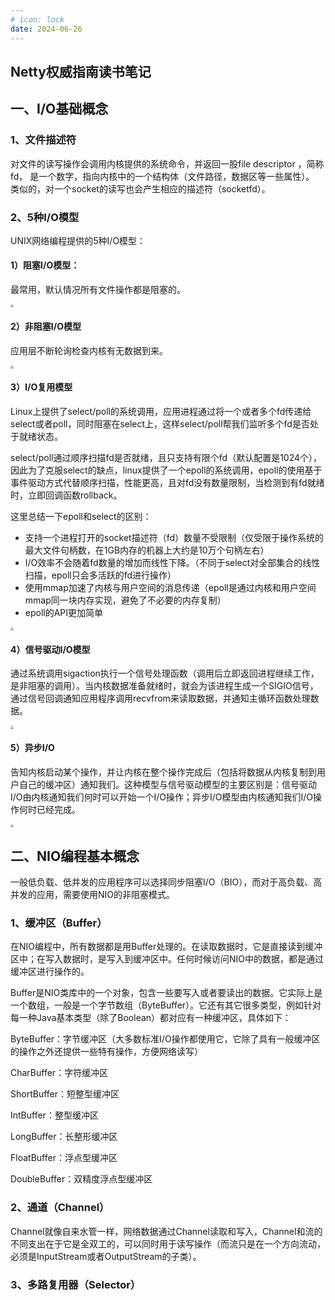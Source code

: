 ```yaml
---
# icon: lock
date: 2024-06-26
---
```


## Netty权威指南读书笔记

## 一、I/O基础概念

### **1、文件描述符**

对文件的读写操作会调用内核提供的系统命令，并返回一股file descriptor ，简称fd， 是一个数字，指向内核中的一个结构体（文件路径，数据区等一些属性）。 类似的，对一个socket的读写也会产生相应的描述符（socketfd）。

### **2、5种I/O模型**

UNIX网络编程提供的5种I/O模型：

#### 1）阻塞I/O模型：

最常用，默认情况所有文件操作都是阻塞的。

<img src="http://cdn.gydblog.com/images/middleware/netty-1.png" style="zoom:33%;" />

#### 2）非阻塞I/O模型

应用层不断轮询检查内核有无数据到来。

<img src="http://cdn.gydblog.com/images/middleware/netty-2.png" style="zoom:33%;" />

#### 3）I/O复用模型

Linux上提供了select/poll的系统调用，应用进程通过将一个或者多个fd传递给select或者poll，同时阻塞在select上，这样select/poll帮我们监听多个fd是否处于就绪状态。

select/poll通过顺序扫描fd是否就绪，且只支持有限个fd（默认配置是1024个），因此为了克服select的缺点，linux提供了一个epoll的系统调用，epoll的使用基于事件驱动方式代替顺序扫描，性能更高，且对fd没有数量限制，当检测到有fd就绪时，立即回调函数rollback。

这里总结一下epoll和select的区别：

- 支持一个进程打开的socket描述符（fd）数量不受限制（仅受限于操作系统的最大文件句柄数，在1GB内存的机器上大约是10万个句柄左右）
- I/O效率不会随着fd数量的增加而线性下降。（不同于select对全部集合的线性扫描，epoll只会多活跃的fd进行操作）
- 使用mmap加速了内核与用户空间的消息传递（epoll是通过内核和用户空间mmap同一块内存实现，避免了不必要的内存复制）
- epoll的API更加简单



<img src="http://cdn.gydblog.com/images/middleware/netty-3.png" style="zoom:33%;" />

#### 4）信号驱动I/O模型

通过系统调用sigaction执行一个信号处理函数（调用后立即返回进程继续工作，是非阻塞的调用）。当内核数据准备就绪时，就会为该进程生成一个SIGIO信号，通过信号回调通知应用程序调用recvfrom来读取数据，并通知主循环函数处理数据。

<img src="http://cdn.gydblog.com/images/middleware/netty-4.png" style="zoom:33%;" />

#### 5）异步I/O

告知内核启动某个操作，并让内核在整个操作完成后（包括将数据从内核复制到用户自己的缓冲区）通知我们。这种模型与信号驱动模型的主要区别是：信号驱动I/O由内核通知我们何时可以开始一个I/O操作；异步I/O模型由内核通知我们I/O操作何时已经完成。

<img src="http://cdn.gydblog.com/images/middleware/netty-5.png" style="zoom:33%;" />



## **二、NIO编程基本概念**

一般低负载、低并发的应用程序可以选择同步阻塞I/O（BIO），而对于高负载、高并发的应用，需要使用NIO的非阻塞模式。

### **1、缓冲区（Buffer）**

在NIO编程中，所有数据都是用Buffer处理的。在读取数据时，它是直接读到缓冲区中；在写入数据时，是写入到缓冲区中。任何时候访问NIO中的数据，都是通过缓冲区进行操作的。

Buffer是NIO类库中的一个对象，包含一些要写入或者要读出的数据。它实际上是一个数组，一般是一个字节数组（ByteBuffer）。它还有其它很多类型，例如针对每一种Java基本类型（除了Boolean）都对应有一种缓冲区，具体如下：

ByteBuffer：字节缓冲区（大多数标准I/O操作都使用它，它除了具有一般缓冲区的操作之外还提供一些特有操作，方便网络读写）

CharBuffer：字符缓冲区

ShortBuffer：短整型缓冲区

IntBuffer：整型缓冲区

LongBuffer：长整形缓冲区

FloatBuffer：浮点型缓冲区

DoubleBuffer：双精度浮点型缓冲区



### **2、通道（Channel）**

Channel就像自来水管一样，网络数据通过Channel读取和写入，Channel和流的不同支出在于它是全双工的，可以同时用于读写操作（而流只是在一个方向流动，必须是InputStream或者OutputStream的子类）。



### **3、多路复用器（Selector）**













